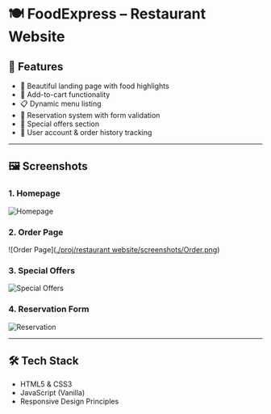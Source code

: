 # 🍽️ FoodExpress – Restaurant Website


## 🚀 Features

- 🌟 Beautiful landing page with food highlights
- 🛒 Add-to-cart functionality
- 📋 Dynamic menu listing
- 📅 Reservation system with form validation
- 🎁 Special offers section
- 👤 User account & order history tracking

---

## 🖼️ Screenshots

### 1. Homepage
![Homepage](./screenshots/homepage.png)

### 2. Order Page
![Order Page]([./proj/restaurant website/screenshots/Order.png](url))

### 3. Special Offers
![Special Offers](./screenshots/special_offers.png)

### 4. Reservation Form
![Reservation](./screenshots/reservation.png)


---

## 🛠️ Tech Stack

- HTML5 & CSS3
- JavaScript (Vanilla)
- Responsive Design Principles
